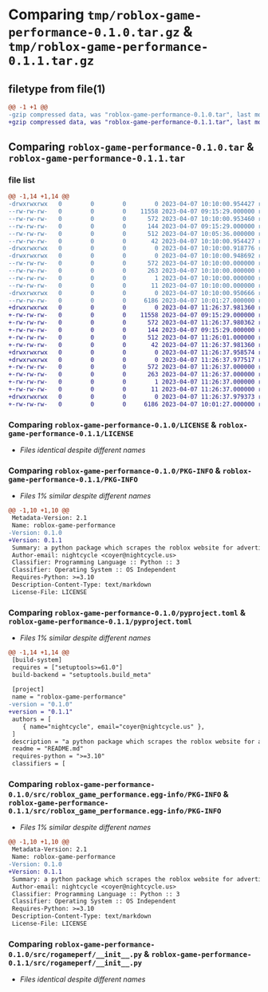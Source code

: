 # Comparing `tmp/roblox-game-performance-0.1.0.tar.gz` & `tmp/roblox-game-performance-0.1.1.tar.gz`

## filetype from file(1)

```diff
@@ -1 +1 @@
-gzip compressed data, was "roblox-game-performance-0.1.0.tar", last modified: Fri Apr  7 10:10:00 2023, max compression
+gzip compressed data, was "roblox-game-performance-0.1.1.tar", last modified: Fri Apr  7 11:26:37 2023, max compression
```

## Comparing `roblox-game-performance-0.1.0.tar` & `roblox-game-performance-0.1.1.tar`

### file list

```diff
@@ -1,14 +1,14 @@
-drwxrwxrwx   0        0        0        0 2023-04-07 10:10:00.954427 roblox-game-performance-0.1.0/
--rw-rw-rw-   0        0        0    11558 2023-04-07 09:15:29.000000 roblox-game-performance-0.1.0/LICENSE
--rw-rw-rw-   0        0        0      572 2023-04-07 10:10:00.953460 roblox-game-performance-0.1.0/PKG-INFO
--rw-rw-rw-   0        0        0      144 2023-04-07 09:15:29.000000 roblox-game-performance-0.1.0/README.md
--rw-rw-rw-   0        0        0      512 2023-04-07 10:05:36.000000 roblox-game-performance-0.1.0/pyproject.toml
--rw-rw-rw-   0        0        0       42 2023-04-07 10:10:00.954427 roblox-game-performance-0.1.0/setup.cfg
-drwxrwxrwx   0        0        0        0 2023-04-07 10:10:00.918776 roblox-game-performance-0.1.0/src/
-drwxrwxrwx   0        0        0        0 2023-04-07 10:10:00.948692 roblox-game-performance-0.1.0/src/roblox_game_performance.egg-info/
--rw-rw-rw-   0        0        0      572 2023-04-07 10:10:00.000000 roblox-game-performance-0.1.0/src/roblox_game_performance.egg-info/PKG-INFO
--rw-rw-rw-   0        0        0      263 2023-04-07 10:10:00.000000 roblox-game-performance-0.1.0/src/roblox_game_performance.egg-info/SOURCES.txt
--rw-rw-rw-   0        0        0        1 2023-04-07 10:10:00.000000 roblox-game-performance-0.1.0/src/roblox_game_performance.egg-info/dependency_links.txt
--rw-rw-rw-   0        0        0       11 2023-04-07 10:10:00.000000 roblox-game-performance-0.1.0/src/roblox_game_performance.egg-info/top_level.txt
-drwxrwxrwx   0        0        0        0 2023-04-07 10:10:00.950666 roblox-game-performance-0.1.0/src/rogameperf/
--rw-rw-rw-   0        0        0     6186 2023-04-07 10:01:27.000000 roblox-game-performance-0.1.0/src/rogameperf/__init__.py
+drwxrwxrwx   0        0        0        0 2023-04-07 11:26:37.981360 roblox-game-performance-0.1.1/
+-rw-rw-rw-   0        0        0    11558 2023-04-07 09:15:29.000000 roblox-game-performance-0.1.1/LICENSE
+-rw-rw-rw-   0        0        0      572 2023-04-07 11:26:37.980362 roblox-game-performance-0.1.1/PKG-INFO
+-rw-rw-rw-   0        0        0      144 2023-04-07 09:15:29.000000 roblox-game-performance-0.1.1/README.md
+-rw-rw-rw-   0        0        0      512 2023-04-07 11:26:01.000000 roblox-game-performance-0.1.1/pyproject.toml
+-rw-rw-rw-   0        0        0       42 2023-04-07 11:26:37.981360 roblox-game-performance-0.1.1/setup.cfg
+drwxrwxrwx   0        0        0        0 2023-04-07 11:26:37.958574 roblox-game-performance-0.1.1/src/
+drwxrwxrwx   0        0        0        0 2023-04-07 11:26:37.977517 roblox-game-performance-0.1.1/src/roblox_game_performance.egg-info/
+-rw-rw-rw-   0        0        0      572 2023-04-07 11:26:37.000000 roblox-game-performance-0.1.1/src/roblox_game_performance.egg-info/PKG-INFO
+-rw-rw-rw-   0        0        0      263 2023-04-07 11:26:37.000000 roblox-game-performance-0.1.1/src/roblox_game_performance.egg-info/SOURCES.txt
+-rw-rw-rw-   0        0        0        1 2023-04-07 11:26:37.000000 roblox-game-performance-0.1.1/src/roblox_game_performance.egg-info/dependency_links.txt
+-rw-rw-rw-   0        0        0       11 2023-04-07 11:26:37.000000 roblox-game-performance-0.1.1/src/roblox_game_performance.egg-info/top_level.txt
+drwxrwxrwx   0        0        0        0 2023-04-07 11:26:37.979373 roblox-game-performance-0.1.1/src/rogameperf/
+-rw-rw-rw-   0        0        0     6186 2023-04-07 10:01:27.000000 roblox-game-performance-0.1.1/src/rogameperf/__init__.py
```

### Comparing `roblox-game-performance-0.1.0/LICENSE` & `roblox-game-performance-0.1.1/LICENSE`

 * *Files identical despite different names*

### Comparing `roblox-game-performance-0.1.0/PKG-INFO` & `roblox-game-performance-0.1.1/PKG-INFO`

 * *Files 1% similar despite different names*

```diff
@@ -1,10 +1,10 @@
 Metadata-Version: 2.1
 Name: roblox-game-performance
-Version: 0.1.0
+Version: 0.1.1
 Summary: a python package which scrapes the roblox website for advertisement and game metrics, useful for game analytics
 Author-email: nightcycle <coyer@nightcycle.us>
 Classifier: Programming Language :: Python :: 3
 Classifier: Operating System :: OS Independent
 Requires-Python: >=3.10
 Description-Content-Type: text/markdown
 License-File: LICENSE
```

### Comparing `roblox-game-performance-0.1.0/pyproject.toml` & `roblox-game-performance-0.1.1/pyproject.toml`

 * *Files 1% similar despite different names*

```diff
@@ -1,14 +1,14 @@
 [build-system]
 requires = ["setuptools>=61.0"]
 build-backend = "setuptools.build_meta"
 
 [project]
 name = "roblox-game-performance"
-version = "0.1.0"
+version = "0.1.1"
 authors = [
 	{ name="nightcycle", email="coyer@nightcycle.us" },
 ]
 description = "a python package which scrapes the roblox website for advertisement and game metrics, useful for game analytics"
 readme = "README.md"
 requires-python = ">=3.10"
 classifiers = [
```

### Comparing `roblox-game-performance-0.1.0/src/roblox_game_performance.egg-info/PKG-INFO` & `roblox-game-performance-0.1.1/src/roblox_game_performance.egg-info/PKG-INFO`

 * *Files 1% similar despite different names*

```diff
@@ -1,10 +1,10 @@
 Metadata-Version: 2.1
 Name: roblox-game-performance
-Version: 0.1.0
+Version: 0.1.1
 Summary: a python package which scrapes the roblox website for advertisement and game metrics, useful for game analytics
 Author-email: nightcycle <coyer@nightcycle.us>
 Classifier: Programming Language :: Python :: 3
 Classifier: Operating System :: OS Independent
 Requires-Python: >=3.10
 Description-Content-Type: text/markdown
 License-File: LICENSE
```

### Comparing `roblox-game-performance-0.1.0/src/rogameperf/__init__.py` & `roblox-game-performance-0.1.1/src/rogameperf/__init__.py`

 * *Files identical despite different names*

